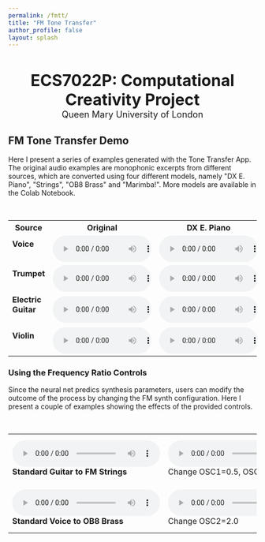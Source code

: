```yaml
---
permalink: /fmtt/
title: "FM Tone Transfer"
author_profile: false
layout: splash
---
```


<style>
#player {
 width: 200px;
}​
#player2 {
 width: 230px;
}
</style>

&nbsp;

<div>
<center>
<font size="+3"><b>ECS7022P: Computational Creativity Project</b></font><br>
<font size="4">Queen Mary University of London</font><br>
</center>


<h2>FM Tone Transfer Demo</h2>
<p>
Here I present a series of examples generated with the Tone Transfer App. The original audio examples are monophonic excerpts from different sources, which are converted using four different models, namely "DX E. Piano", "Strings", "OB8 Brass" and "Marimba!". More models are available in the Colab Notebook.
</p>

<br>
<table>
  <tr>
    <th><center>Source</center></th>
    <th><center>Original</center></th>
    <th><center>DX E. Piano</center></th>
    <th><center>Strings</center></th>
    <th><center>OB8 Brass</center></th>
    <th><center>Marimba!</center></th>
  </tr>

  <tr>
    <td><b>Voice</b><br>&nbsp;</td>
    <td>
    <audio controls id="player">
    <source src="../../assets/fmtt/examples/voice.wav" type="audio/mpeg">
    <source src="../../assets/ddx7/voice.wav" type="audio/ogg">
    Your browser does not support the audio element.
    </audio>
    <br>
    </td>
    <td>
    <audio controls id="player">
    <source src="../../assets/fmtt/examples/voice_epiano.wav" type="audio/mpeg">
    <source src="../../assets/fmtt/examples/voice_epiano.wav" type="audio/ogg">
    Your browser does not support the audio element.
    </audio>
    <br>
    </td>
    <td>
    <audio controls id="player">
    <source src="../../assets/fmtt/examples/voice_strings.wav" type="audio/mpeg">
    <source src="../../assets/fmtt/examples/voice_strings.wav" type="audio/ogg">
    Your browser does not support the audio element.
    </audio>
    </td>
    <td>
    <audio controls id="player">
    <source src="../../assets/fmtt/examples/voice_ob8.wav" type="audio/mpeg">
    <source src="../../assets/fmtt/examples/voice_ob8.wav" type="audio/ogg">
    Your browser does not support the audio element.
    </audio>
    </td>
      <td>
    <audio controls id="player">
    <source src="../../assets/fmtt/examples/voice_marimba.wav" type="audio/mpeg">
    <source src="../../assets/fmtt/examples/voice_marimba.wav" type="audio/ogg">
    Your browser does not support the audio element.
    </audio>
    </td>
  </tr>


  <tr>
    <td><b>Trumpet</b><br>&nbsp;</td>
    <td>
    <audio controls id="player">
    <source src="../../assets/fmtt/examples/trumpet.wav" type="audio/mpeg">
    <source src="../../assets/ddx7/trumpet.wav" type="audio/ogg">
    Your browser does not support the audio element.
    </audio>
    <br>
    </td>
    <td>
    <audio controls id="player">
    <source src="../../assets/fmtt/examples/trumpet_epiano.wav" type="audio/mpeg">
    <source src="../../assets/fmtt/examples/trumpet_epiano.wav" type="audio/ogg">
    Your browser does not support the audio element.
    </audio>
    <br>
    </td>
    <td>
    <audio controls id="player">
    <source src="../../assets/fmtt/examples/trumpet_strings.wav" type="audio/mpeg">
    <source src="../../assets/fmtt/examples/trumpet_strings.wav" type="audio/ogg">
    Your browser does not support the audio element.
    </audio>
    </td>
    <td>
    <audio controls id="player">
    <source src="../../assets/fmtt/examples/trumpet_ob8.wav" type="audio/mpeg">
    <source src="../../assets/fmtt/examples/trumpet_ob8.wav" type="audio/ogg">
    Your browser does not support the audio element.
    </audio>
    </td>
      <td>
    <audio controls id="player">
    <source src="../../assets/fmtt/examples/trumpet_marimba.wav" type="audio/mpeg">
    <source src="../../assets/fmtt/examples/trumpet_marimba.wav" type="audio/ogg">
    Your browser does not support the audio element.
    </audio>
    </td>
  </tr>

  <tr>
    <td><b>Electric Guitar</b><br>&nbsp;</td>
    <td>
    <audio controls id="player">
    <source src="../../assets/fmtt/examples/guitar.wav" type="audio/mpeg">
    <source src="../../assets/ddx7/guitar.wav" type="audio/ogg">
    Your browser does not support the audio element.
    </audio>
    <br>
    </td>
    <td>
    <audio controls id="player">
    <source src="../../assets/fmtt/examples/guitar_epiano.wav" type="audio/mpeg">
    <source src="../../assets/fmtt/examples/guitar_epiano.wav" type="audio/ogg">
    Your browser does not support the audio element.
    </audio>
    <br>
    </td>
    <td>
    <audio controls id="player">
    <source src="../../assets/fmtt/examples/guitar_strings.wav" type="audio/mpeg">
    <source src="../../assets/fmtt/examples/guitar_strings.wav" type="audio/ogg">
    Your browser does not support the audio element.
    </audio>
    </td>
    <td>
    <audio controls id="player">
    <source src="../../assets/fmtt/examples/guitar_ob8.wav" type="audio/mpeg">
    <source src="../../assets/fmtt/examples/guitar_ob8.wav" type="audio/ogg">
    Your browser does not support the audio element.
    </audio>
    </td>
      <td>
    <audio controls id="player">
    <source src="../../assets/fmtt/examples/guitar_marimba.wav" type="audio/mpeg">
    <source src="../../assets/fmtt/examples/guitar_marimba.wav" type="audio/ogg">
    Your browser does not support the audio element.
    </audio>
    </td>
  </tr>
  <tr>
    <td><b>Violin</b><br>&nbsp;</td>
    <td>
    <audio controls id="player">
    <source src="../../assets/fmtt/examples/violin.wav" type="audio/mpeg">
    <source src="../../assets/ddx7/violin.wav" type="audio/ogg">
    Your browser does not support the audio element.
    </audio>
    <br>
    </td>
    <td>
    <audio controls id="player">
    <source src="../../assets/fmtt/examples/violin_epiano.wav" type="audio/mpeg">
    <source src="../../assets/fmtt/examples/violin_epiano.wav" type="audio/ogg">
    Your browser does not support the audio element.
    </audio>
    <br>
    </td>
    <td>
    <audio controls id="player">
    <source src="../../assets/fmtt/examples/violin_strings.wav" type="audio/mpeg">
    <source src="../../assets/fmtt/examples/violin_strings.wav" type="audio/ogg">
    Your browser does not support the audio element.
    </audio>
    </td>
    <td>
    <audio controls id="player">
    <source src="../../assets/fmtt/examples/violin_ob8.wav" type="audio/mpeg">
    <source src="../../assets/fmtt/examples/violin_ob8.wav" type="audio/ogg">
    Your browser does not support the audio element.
    </audio>
    </td>
      <td>
    <audio controls id="player">
    <source src="../../assets/fmtt/examples/violin_marimba.wav" type="audio/mpeg">
    <source src="../../assets/fmtt/examples/violin_marimba.wav" type="audio/ogg">
    Your browser does not support the audio element.
    </audio>
    </td>
  </tr>

</table>

<h3> Using the Frequency Ratio Controls </h3>

<p>Since the neural net predics synthesis parameters, users can modify the outcome of the process by changing the FM synth configuration. Here I present a couple of examples showing the effects of the provided controls.
</p>

<br>
<table>

  <tr>
    <td>
    <audio controls id="player2">
    <source src="../../assets/fmtt/examples/guitar_strings.wav" type="audio/mpeg">
    <source src="../../assets/ddx7/guitar_strings.wav" type="audio/ogg">
    Your browser does not support the audio element.
    </audio>
    <br><b>Standard Guitar to FM Strings</b>
    </td>
    <td>
    <audio controls id="player2">
    <source src="../../assets/fmtt/examples/guitar_strings_050_102.wav" type="audio/mpeg">
    <source src="../../assets/ddx7/guitar_strings_050_102.wav" type="audio/ogg">
    Your browser does not support the audio element.
    </audio>
    <br>Change OSC1=0.5, OSC=1.02
    </td>
    <td>
    <audio controls id="player2">
    <source src="../../assets/fmtt/examples/guitar_strings_102_050.wav" type="audio/mpeg">
    <source src="../../assets/ddx7/guitar_strings_102_050.wav" type="audio/ogg">
    Your browser does not support the audio element.
    </audio>
    <br>Change OSC1=1.02, OSC=0.5
    </td>
    <td>
    <audio controls id="player2">
    <source src="../../assets/fmtt/examples/guitar_strings_050_102_op5_1490.wav" type="audio/mpeg">
    <source src="../../assets/ddx7/guitar_strings_050_102_op5_1490.wav" type="audio/ogg">
    Your browser does not support the audio element.
    </audio>
    <br>Change OSC1=0.5, OSC2=1.02, OSC5=14.9
    </td>
  </tr>

  <tr>
    <td>
    <audio controls id="player2">
    <source src="../../assets/fmtt/examples/voice_ob8.wav" type="audio/mpeg">
    <source src="../../assets/ddx7/voice_ob8.wav" type="audio/ogg">
    Your browser does not support the audio element.
    </audio>
    <br><b>Standard Voice to OB8 Brass</b>
    </td>
    <td>
    <audio controls id="player2">
    <source src="../../assets/fmtt/examples/voice_ob8_op2_2.wav" type="audio/mpeg">
    <source src="../../assets/ddx7/voice_ob8_op2_2.wav" type="audio/ogg">
    Your browser does not support the audio element.
    </audio>
    <br>Change OSC2=2.0
    </td>
    <td>
    <audio controls id="player2">
    <source src="../../assets/fmtt/examples/voice_ob8_op2_2_op3_760.wav" type="audio/mpeg">
    <source src="../../assets/ddx7/voice_ob8_op2_2_op3_760.wav" type="audio/ogg">
    Your browser does not support the audio element.
    </audio>
    <br>Change OSC2=2.0, OSC3=7.6
    </td>
    <td>
    <audio controls id="player2">
    <source src="../../assets/fmtt/examples/voice_ob8_op2_2_op3_760_op5_410.wav" type="audio/mpeg">
    <source src="../../assets/ddx7/voice_ob8_op2_2_op3_760_op5_410.wav" type="audio/ogg">
    Your browser does not support the audio element.
    </audio>
    <br>Change OSC2=2.0, OSC3=7.6, OSC5=4.1
    </td>
  </tr>

</table>



